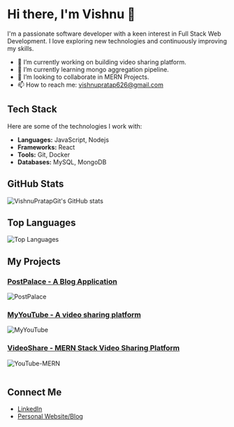 # Hi there, I'm Vishnu 👋

I'm a passionate software developer with a keen interest in Full Stack Web Development. I love exploring new technologies and continuously improving my skills.

- 🔭 I’m currently working on building video sharing platform.
- 🌱 I’m currently learning mongo aggregation pipeline.
- 👯 I’m looking to collaborate in MERN Projects.
- 📫 How to reach me: vishnupratap626@gmail.com

## Tech Stack
Here are some of the technologies I work with:

- **Languages:** JavaScript, Nodejs
- **Frameworks:** React
- **Tools:** Git, Docker
- **Databases:** MySQL, MongoDB

## GitHub Stats
![VishnuPratapGit's GitHub stats](https://github-readme-stats.vercel.app/api?username=VishnuPratapGit&show_icons=true&theme=radical)

## Top Languages
![Top Languages](https://github-readme-stats.vercel.app/api/top-langs/?username=VishnuPratapGit&layout=compact&theme=radical)

## My Projects
<table>
  <tr>
      <h3><a href="https://github.com/VishnuPratapGit/PostPalace">PostPalace - A Blog Application</a></h3>
      <img src="https://github-readme-stats.vercel.app/api/pin/?username=VishnuPratapGit&repo=PostPalace&theme=radical" alt="PostPalace">
      <h3><a href="https://github.com/VishnuPratapGit/MyYouTube">MyYouTube - A video sharing platform</a></h3>
      <img src="https://github-readme-stats.vercel.app/api/pin/?username=VishnuPratapGit&repo=MyYouTube&theme=radical" alt="MyYouTube">
      <h3><a href="https://github.com/VishnuPratapGit/VideoShare">VideoShare - MERN Stack Video Sharing Platform</a></h3>
      <img src="https://github-readme-stats.vercel.app/api/pin/?username=VishnuPratapGit&repo=VideoShare&theme=radical" alt="YouTube-MERN">
  </tr>
</table>

## Connect Me
- [LinkedIn](https://www.linkedin.com/in/vishnuprataps)
- [Personal Website/Blog](https://yourwebsite.com)
